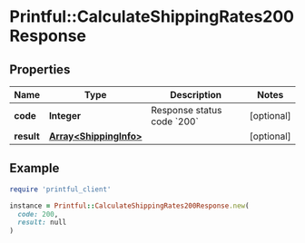 # Printful::CalculateShippingRates200Response

## Properties

| Name | Type | Description | Notes |
| ---- | ---- | ----------- | ----- |
| **code** | **Integer** | Response status code &#x60;200&#x60; | [optional] |
| **result** | [**Array&lt;ShippingInfo&gt;**](ShippingInfo.md) |  | [optional] |

## Example

```ruby
require 'printful_client'

instance = Printful::CalculateShippingRates200Response.new(
  code: 200,
  result: null
)
```

